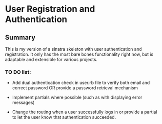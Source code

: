 # User Registration and Authentication

## Summary
This is my version of a sinatra skeleton with user authentication and registration.  It only has the most bare bones functionality right now, but is adaptable and extensible for various projects.

### TO DO list:

* Add dual authentication check in user.rb file to verify both email and correct password OR provide a password retrieval mechanism

* Implement partials where possible (such as with displaying error messages)

* Change the routing when a user successfully logs in or provide a partial to let the user know that authentication succeeded.





[sessions]: http://www.sinatrarb.com/faq.html#sessions
[HTTP cookies]: http://en.wikipedia.org/wiki/HTTP_cookie
[using sessions]: http://www.sinatrarb.com/intro#Using%20Sessions
[before filter]: http://www.sinatrarb.com/intro#Filters
